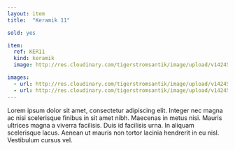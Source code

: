 ```yaml
---
layout: item
title:  "Keramik 11"

sold: yes

item:
  ref: KER11
  kind: keramik
  image: http://res.cloudinary.com/tigerstromsantik/image/upload/v1424550896/keramik/Keramik_133.jpg

images:
  - url: http://res.cloudinary.com/tigerstromsantik/image/upload/v1424550896/keramik/Keramik_134.jpg
  - url: http://res.cloudinary.com/tigerstromsantik/image/upload/v1424550896/keramik/Keramik_135.jpg
---
```


Lorem ipsum dolor sit amet, consectetur adipiscing elit. Integer nec magna ac nisi scelerisque finibus in sit amet nibh. Maecenas in metus nisi. Mauris ultrices magna a viverra facilisis. Duis id facilisis urna. In aliquam scelerisque lacus. Aenean ut mauris non tortor lacinia hendrerit in eu nisl. Vestibulum cursus vel.
